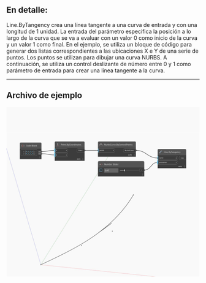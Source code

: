## En detalle:
Line.ByTangency crea una línea tangente a una curva de entrada y con una longitud de 1 unidad. La entrada del parámetro especifica la posición a lo largo de la curva que se va a evaluar con un valor 0 como inicio de la curva y un valor 1 como final. En el ejemplo, se utiliza un bloque de código para generar dos listas correspondientes a las ubicaciones X e Y de una serie de puntos. Los puntos se utilizan para dibujar una curva NURBS. A continuación, se utiliza un control deslizante de número entre 0 y 1 como parámetro de entrada para crear una línea tangente a la curva.
___
## Archivo de ejemplo

![ByTangency](./Autodesk.DesignScript.Geometry.Line.ByTangency_img.jpg)

